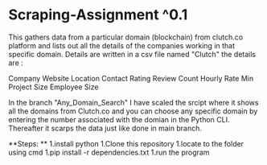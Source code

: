 # Scraping-Assignment ^0.1

This gathers data from a particular domain (blockchain) from clutch.co platform and lists out all the details of the companies working in that specific domain.
Details are written in a csv file named "Clutch"
the details are : 

Company
Website
Location
Contact
Rating
Review Count
Hourly Rate
Min Project Size
Employee Size

In the branch "Any_Domain_Search" I have scaled the srcipt where it shows all the domains from Clutch.co and you can choose any specific domain by entering the number associated with the domian in the Python CLI. Thereafter it scarps the data just like done in main branch.

**Steps: **
1.install python
1.Clone this repository
1.locate to the folder using cmd
1.pip install -r dependencies.txt
1.run the program
